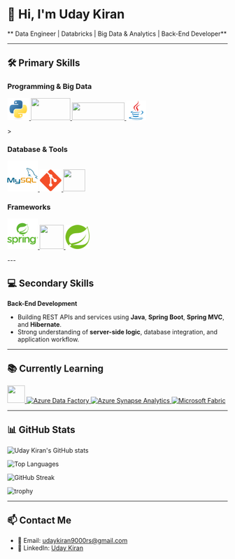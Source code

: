 # 👋 Hi, I'm Uday Kiran
** Data Engineer | Databricks | Big Data & Analytics | Back-End Developer**

---

## 🛠️ Primary Skills

### Programming & Big Data
<p align="left"> <a href="https://www.python.org/doc/" target="_blank"> <img src="https://raw.githubusercontent.com/devicons/devicon/master/icons/python/python-original.svg" width="50" height="50"/> </a> <a href="https://spark.apache.org/docs/latest/api/python/" target="_blank"> <img src="https://spark.apache.org/images/spark-logo-trademark.png" width="90" height="50"/> </a> <a href="https://docs.databricks.com/en/" target="_blank"> <img src="https://upload.wikimedia.org/wikipedia/commons/6/63/Databricks_Logo.png" width="120" height="40"/> </a> <a href="https://docs.oracle.com/en/java/" target="_blank"> <img src="https://raw.githubusercontent.com/devicons/devicon/master/icons/java/java-original.svg" width="45" height="45"/> </a> </p>>

### Database & Tools
<p align="left"> <a href="https://dev.mysql.com/doc/" target="_blank"> <img src="https://raw.githubusercontent.com/devicons/devicon/master/icons/mysql/mysql-original-wordmark.svg" width="70" height="70"/> </a> <a href="https://git-scm.com/doc" target="_blank"> <img src="https://raw.githubusercontent.com/devicons/devicon/master/icons/git/git-original.svg" width="50" height="50"/> </a> <a href="https://docs.github.com/en" target="_blank"> <img src="https://github.githubassets.com/images/modules/logos_page/GitHub-Mark.png" width="50" height="50"/> </a> </p>

### Frameworks
<p align="left"> <a href="https://spring.io/projects/spring-framework" target="_blank"> <img src="https://raw.githubusercontent.com/devicons/devicon/master/icons/spring/spring-original-wordmark.svg" width="70" height="70"/> </a> <a href="https://hibernate.org/orm/documentation/" target="_blank"> <img src="https://www.vectorlogo.zone/logos/hibernate/hibernate-icon.svg" width="55" height="55"/> </a> <a href="https://spring.io/projects/spring-boot" target="_blank"> <img src="https://raw.githubusercontent.com/devicons/devicon/master/icons/spring/spring-original.svg" width="55" height="55"/> </a> </p>
---

## 💻 Secondary Skills
**Back-End Development**
- Building REST APIs and services using **Java**, **Spring Boot**, **Spring MVC**, and **Hibernate**.  
- Strong understanding of **server-side logic**, database integration, and application workflow.  

---

## 📚 Currently Learning
<p align="left"> <!-- Azure Data Factory --> <a href="https://learn.microsoft.com/en-us/azure/data-factory/" target="_blank"> <img src="https://upload.wikimedia.org/wikipedia/commons/e/e0/Microsoft_Azure_Logo.svg" width="40" height="40"/> <img src="https://learn.microsoft.com/en-us/media/logos/data-factory.svg" width="60" height="60" alt="Azure Data Factory"/> </a> <!-- Azure Synapse Analytics --> <a href="https://learn.microsoft.com/en-us/azure/synapse-analytics/" target="_blank"> <img src="https://learn.microsoft.com/en-us/media/logos/synapse-analytics.svg" width="60" height="60" alt="Azure Synapse Analytics"/> </a> <!-- Microsoft Fabric --> <a href="https://learn.microsoft.com/en-us/fabric/" target="_blank"> <img src="https://upload.wikimedia.org/wikipedia/commons/f/f4/Microsoft_Fabric_logo.svg" width="60" height="60" alt="Microsoft Fabric"/> </a> </p>

---

## 📊 GitHub Stats

![Uday Kiran's GitHub stats](https://github-readme-stats.vercel.app/api?username=udaykiranuk30&show_icons=true&theme=tokyonight)

![Top Languages](https://github-readme-stats.vercel.app/api/top-langs/?username=udaykiranuk30&layout=compact&theme=tokyonight)

![GitHub Streak](https://streak-stats.demolab.com?user=udaykiranuk30&theme=tokyonight&hide_border=false)

![trophy](https://github-profile-trophy.vercel.app/?username=udaykiranuk30&theme=tokyonight&no-frame=true&no-bg=false&margin-w=4)


---

## 📫 Contact Me
- 📧 Email: [udaykiran9000rs@gmail.com](mailto:udaykiran9000rs@gmail.com)  
- 🔗 LinkedIn: [Uday Kiran](https://www.linkedin.com/in/uday-kiran-krishnamurthy-0a0522280/)
